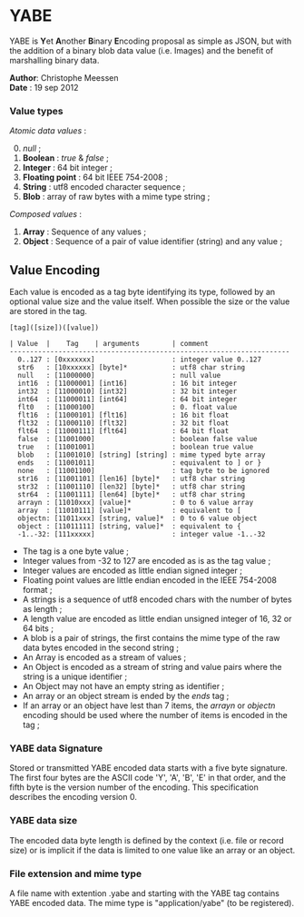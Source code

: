 # YABE 

YABE is **Y**et **A**nother **B**inary **E**ncoding proposal as simple as JSON, but with the addition of a binary blob data value (i.e. Images) and the benefit of marshalling binary data.

**Author**: Christophe Meessen  
**Date** : 19 sep 2012  

### Value types

*Atomic data values* :

0. *null* ;
1. **Boolean** : *true* & *false* ;
2. **Integer** : 64 bit integer ;
3. **Floating point** : 64 bit IEEE 754-2008 ;
4. **String** : utf8 encoded character sequence ;
5. **Blob** : array of raw bytes with a mime type string ;

*Composed values* :

1. **Array** : Sequence of any values ;
2. **Object** : Sequence of a pair of value identifier (string) and any value ; 

## Value Encoding 

Each value is encoded as a tag byte identifying its type, followed by an optional value size and the value itself. When possible the size or the value are stored in the tag. 

    [tag]([size])([value]) 

    | Value  |    Tag    | arguments        | comment
    ---------------------------------------------------------------------
      0..127 : [0xxxxxxx]                   : integer value 0..127 
      str6   : [10xxxxxx] [byte]*           : utf8 char string 
      null   : [11000000]                   : null value 
      int16  : [11000001] [int16]           : 16 bit integer
      int32  : [11000010] [int32]           : 32 bit integer
      int64  : [11000011] [int64]           : 64 bit integer
      flt0   : [11000100]                   : 0. float value
      flt16  : [11000101] [flt16]           : 16 bit float
      flt32  : [11000110] [flt32]           : 32 bit float
      flt64  : [11000111] [flt64]           : 64 bit float
      false  : [11001000]                   : boolean false value
      true   : [11001001]                   : boolean true value
      blob   : [11001010] [string] [string] : mime typed byte array
      ends   : [11001011]                   : equivalent to ] or }
      none   : [11001100]                   : tag byte to be ignored
      str16  : [11001101] [len16] [byte]*   : utf8 char string
      str32  : [11001110] [len32] [byte]*   : utf8 char string
      str64  : [11001111] [len64] [byte]*   : utf8 char string
      arrayn : [11010xxx] [value]*          : 0 to 6 value array
      array  : [11010111] [value]*          : equivalent to [
      objectn: [11011xxx] [string, value]*  : 0 to 6 value object
      object : [11011111] [string, value]*  : equivalent to {
      -1..-32: [111xxxxx]                   : integer value -1..-32

* The tag is a one byte value ;
* Integer values from -32 to 127 are encoded as is as the tag value ;
* Integer values are encoded as little endian signed integer ; 
* Floating point values are little endian encoded in the IEEE 754-2008 format ;
* A strings is a sequence of utf8 encoded chars with the number of bytes as length ;
* A length value are encoded as little endian unsigned integer of 16, 32 or 64 bits ;
* A blob is a pair of strings, the first contains the mime type of the raw data bytes encoded in the second string ;
* An Array is encoded as a stream of values ;
* An Object is encoded as a stream of string and value pairs where the string is a unique identifier ;
* An Object may not have an empty string as identifier ;
* An array or an object stream is ended by the *ends* tag ;
* If an array or an object have lest than 7 items, the *arrayn* or *objectn* encoding should be used where the number of items is encoded in the tag ;

### YABE data Signature

Stored or transmitted YABE encoded data starts with a five byte signature. The first four bytes are the ASCII code 'Y', 'A', 'B', 'E' in that order, and the fifth byte is the version number of the encoding. This specification describes the encoding version 0. 

### YABE data size

The encoded data byte length is defined by the context (i.e. file or record size) or is implicit if the data is limited to one value like an array or an object.

### File extension and mime type

A file name with extention .yabe and starting with the YABE tag contains YABE encoded data. The mime type is "application/yabe" (to be registered).
